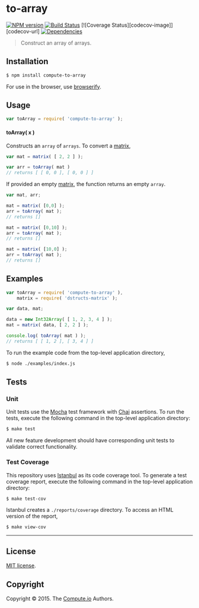 to-array
===
[![NPM version][npm-image]][npm-url] [![Build Status][travis-image]][travis-url] [![Coverage Status][codecov-image]][codecov-url] [![Dependencies][dependencies-image]][dependencies-url]

> Construct an array of arrays.


## Installation

``` bash
$ npm install compute-to-array
```

For use in the browser, use [browserify](https://github.com/substack/node-browserify).


## Usage

``` javascript
var toArray = require( 'compute-to-array' );
```

#### toArray( x )

Constructs an `array` of `arrays`. To convert a [matrix](https://github.com/dstructs/matrix),

``` javascript
var mat = matrix( [ 2, 2 ] );

var arr = toArray( mat )
// returns [ [ 0, 0 ], [ 0, 0 ] ]
```

If provided an empty [matrix](https://github.com/dstructs/matrix), the function returns an empty `array`.

``` javascript
var mat, arr;

mat = matrix( [0,0] );
arr = toArray( mat );
// returns []

mat = matrix( [0,10] );
arr = toArray( mat );
// returns []

mat = matrix( [10,0] );
arr = toArray( mat );
// returns []
```


## Examples

``` javascript
var toArray = require( 'compute-to-array' ),
	matrix = require( 'dstructs-matrix' );

var data, mat;

data = new Int32Array( [ 1, 2, 3, 4 ] );
mat = matrix( data, [ 2, 2 ] );

console.log( toArray( mat ) );
// returns [ [ 1, 2 ], [ 3, 4 ] ]
```

To run the example code from the top-level application directory,

``` bash
$ node ./examples/index.js
```


## Tests

### Unit

Unit tests use the [Mocha](http://mochajs.org/) test framework with [Chai](http://chaijs.com) assertions. To run the tests, execute the following command in the top-level application directory:

``` bash
$ make test
```

All new feature development should have corresponding unit tests to validate correct functionality.


### Test Coverage

This repository uses [Istanbul](https://github.com/gotwarlost/istanbul) as its code coverage tool. To generate a test coverage report, execute the following command in the top-level application directory:

``` bash
$ make test-cov
```

Istanbul creates a `./reports/coverage` directory. To access an HTML version of the report,

``` bash
$ make view-cov
```


---
## License

[MIT license](http://opensource.org/licenses/MIT).


## Copyright

Copyright &copy; 2015. The [Compute.io](https://github.com/compute-io) Authors.


[npm-image]: http://img.shields.io/npm/v/compute-to-array.svg
[npm-url]: https://npmjs.org/package/compute-to-array

[travis-image]: http://img.shields.io/travis/compute-io/to-array/master.svg
[travis-url]: https://travis-ci.org/compute-io/to-array

[coveralls-image]: https://img.shields.io/coveralls/compute-io/to-array/master.svg
[coveralls-url]: https://coveralls.io/r/compute-io/to-array?branch=master

[dependencies-image]: http://img.shields.io/david/compute-io/to-array.svg
[dependencies-url]: https://david-dm.org/compute-io/to-array

[dev-dependencies-image]: http://img.shields.io/david/dev/compute-io/to-array.svg
[dev-dependencies-url]: https://david-dm.org/dev/compute-io/to-array

[github-issues-image]: http://img.shields.io/github/issues/compute-io/to-array.svg
[github-issues-url]: https://github.com/compute-io/to-array/issues
